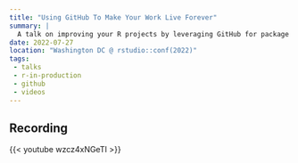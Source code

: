 ```yaml
---
title: "Using GitHub To Make Your Work Live Forever"
summary: | 
  A talk on improving your R projects by leveraging GitHub for package hosting, automated compute (via Actions), and free data storage (via piggyback + Releases)
date: 2022-07-27
location: "Washington DC @ rstudio::conf(2022)"
tags: 
 - talks
 - r-in-production
 - github
 - videos
---
```


## Recording
{{< youtube wzcz4xNGeTI >}}

